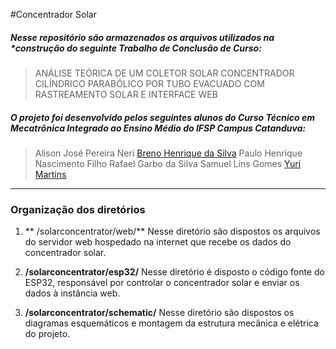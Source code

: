 #Concentrador Solar
##### Nesse repositório são armazenados os arquivos utilizados na *construção do seguinte Trabalho de Conclusão de Curso:
> ANÁLISE TEÓRICA DE UM COLETOR SOLAR CONCENTRADOR CILÍNDRICO PARABÓLICO POR TUBO EVACUADO COM RASTREAMENTO SOLAR E INTERFACE WEB

##### O projeto foi desenvolvido pelos seguintes alunos do Curso Técnico em Mecatrônica Integrado ao Ensino Médio do IFSP Campus Catanduva:

> Alison José Pereira Neri
> [Breno Henrique da Silva](http://github.com/br3n0henrique "Breno Henrique da Silva")
> Paulo Henrique Nascimento Filho
> Rafael Garbo da Silva
> Samuel Lins Gomes
> [Yuri Martins](http://github.com/Stecken "Yuri Martins")

------------

### Organização dos diretórios
1.  ** /solarconcentrator/web/**
Nesse diretório são dispostos os arquivos do servidor web hospedado na internet que recebe os dados do concentrador solar.

2. **/solarconcentrator/esp32/**
Nesse diretório é disposto o código fonte do ESP32, responsável por controlar o concentrador solar e enviar os dados à instância web.

3. **/solarconcentrator/schematic/**
Nesse diretório são dispostos os diagramas esquemáticos e montagem da estrutura mecânica e elétrica do projeto.

